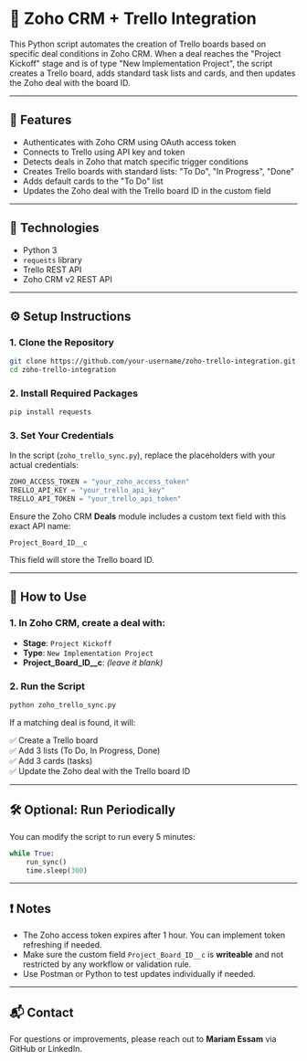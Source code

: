 
# 🔗 Zoho CRM + Trello Integration

This Python script automates the creation of Trello boards based on specific deal conditions in Zoho CRM. When a deal reaches the "Project Kickoff" stage and is of type "New Implementation Project", the script creates a Trello board, adds standard task lists and cards, and then updates the Zoho deal with the board ID.

---

## 🚀 Features

- Authenticates with Zoho CRM using OAuth access token
- Connects to Trello using API key and token
- Detects deals in Zoho that match specific trigger conditions
- Creates Trello boards with standard lists: "To Do", "In Progress", "Done"
- Adds default cards to the "To Do" list
- Updates the Zoho deal with the Trello board ID in the custom field

---

## 🧰 Technologies

- Python 3
- `requests` library
- Trello REST API
- Zoho CRM v2 REST API

---

## ⚙️ Setup Instructions

### 1. Clone the Repository

```bash
git clone https://github.com/your-username/zoho-trello-integration.git
cd zoho-trello-integration
```

### 2. Install Required Packages

```bash
pip install requests
```

### 3. Set Your Credentials

In the script (`zoho_trello_sync.py`), replace the placeholders with your actual credentials:

```python
ZOHO_ACCESS_TOKEN = "your_zoho_access_token"
TRELLO_API_KEY = "your_trello_api_key"
TRELLO_API_TOKEN = "your_trello_api_token"
```

Ensure the Zoho CRM **Deals** module includes a custom text field with this exact API name:

```
Project_Board_ID__c
```

This field will store the Trello board ID.

---

## 🧪 How to Use

### 1. In Zoho CRM, create a deal with:

- **Stage**: `Project Kickoff`
- **Type**: `New Implementation Project`
- **Project_Board_ID__c**: *(leave it blank)*

### 2. Run the Script

```bash
python zoho_trello_sync.py
```

If a matching deal is found, it will:

✅ Create a Trello board  
✅ Add 3 lists (To Do, In Progress, Done)  
✅ Add 3 cards (tasks)  
✅ Update the Zoho deal with the Trello board ID

---

## 🛠 Optional: Run Periodically

You can modify the script to run every 5 minutes:

```python
while True:
    run_sync()
    time.sleep(300)
```

---

## ❗ Notes

- The Zoho access token expires after 1 hour. You can implement token refreshing if needed.
- Make sure the custom field `Project_Board_ID__c` is **writeable** and not restricted by any workflow or validation rule.
- Use Postman or Python to test updates individually if needed.

---

## 📬 Contact

For questions or improvements, please reach out to **Mariam Essam** via GitHub or LinkedIn.
